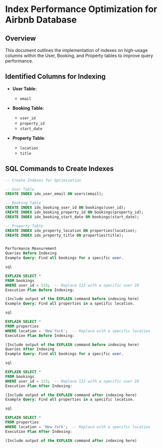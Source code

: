 # Index Performance Optimization for Airbnb Database

## Overview
This document outlines the implementation of indexes on high-usage columns within the User, Booking, and Property tables to improve query performance.

## Identified Columns for Indexing
- **User Table**:
  - `email`
  
- **Booking Table**:
  - `user_id`
  - `property_id`
  - `start_date`
  
- **Property Table**:
  - `location`
  - `title`

## SQL Commands to Create Indexes

```sql
-- Create Indexes for Optimization

-- User Table
CREATE INDEX idx_user_email ON users(email);

-- Booking Table
CREATE INDEX idx_booking_user_id ON bookings(user_id);
CREATE INDEX idx_booking_property_id ON bookings(property_id);
CREATE INDEX idx_booking_start_date ON bookings(start_date);

-- Property Table
CREATE INDEX idx_property_location ON properties(location);
CREATE INDEX idx_property_title ON properties(title);


Performance Measurement
Queries Before Indexing
Example Query: Find all bookings for a specific user.

sql

EXPLAIN SELECT * 
FROM bookings 
WHERE user_id = 123;  -- Replace 123 with a specific user ID
Execution Plan Before Indexing:

(Include output of the EXPLAIN command before indexing here)
Example Query: Find all properties in a specific location.

sql

EXPLAIN SELECT * 
FROM properties 
WHERE location = 'New York';  -- Replace with a specific location
Execution Plan Before Indexing:

(Include output of the EXPLAIN command before indexing here)
Queries After Indexing
Example Query: Find all bookings for a specific user.

sql

EXPLAIN SELECT * 
FROM bookings 
WHERE user_id = 123;  -- Replace 123 with a specific user ID
Execution Plan After Indexing:

(Include output of the EXPLAIN command after indexing here)
Example Query: Find all properties in a specific location.

sql

EXPLAIN SELECT * 
FROM properties 
WHERE location = 'New York';  -- Replace with a specific location
Execution Plan After Indexing:

(Include output of the EXPLAIN command after indexing here)

